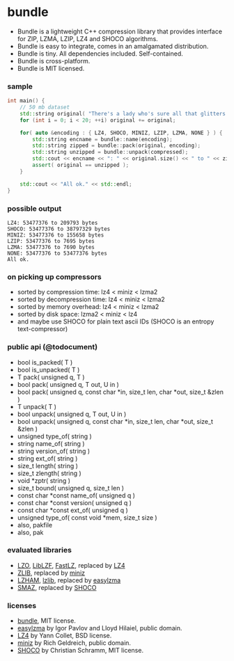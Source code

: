 bundle
======

- Bundle is a lightweight C++ compression library that provides interface for ZIP, LZMA, LZIP, LZ4 and SHOCO algorithms.
- Bundle is easy to integrate, comes in an amalgamated distribution.
- Bundle is tiny. All dependencies included. Self-contained.
- Bundle is cross-platform.
- Bundle is MIT licensed.

### sample
```c++
int main() {
    // 50 mb dataset
    std::string original( "There's a lady who's sure all that glitters is gold" );
    for (int i = 0; i < 20; ++i) original += original;

    for( auto &encoding : { LZ4, SHOCO, MINIZ, LZIP, LZMA, NONE } ) {
        std::string encname = bundle::name(encoding);
        std::string zipped = bundle::pack(original, encoding);
        std::string unzipped = bundle::unpack(compressed);
        std::cout << encname << ": " << original.size() << " to " << zipped.size() << " bytes" << std::endl;
        assert( original == unzipped );
    }

    std::cout << "All ok." << std::endl;
}
```

### possible output
```
LZ4: 53477376 to 209793 bytes
SHOCO: 53477376 to 38797329 bytes
MINIZ: 53477376 to 155658 bytes
LZIP: 53477376 to 7695 bytes
LZMA: 53477376 to 7690 bytes
NONE: 53477376 to 53477376 bytes
All ok.
```

### on picking up compressors
- sorted by compression time: lz4 < miniz < lzma2
- sorted by decompression time: lz4 < miniz < lzma2
- sorted by memory overhead: lz4 < miniz < lzma2
- sorted by disk space: lzma2 < miniz < lz4
- and maybe use SHOCO for plain text ascii IDs (SHOCO is an entropy text-compressor)

### public api (@todocument)
- bool is_packed( T )
- bool is_unpacked( T )
- T pack( unsigned q, T )
- bool pack( unsigned q, T out, U in )
- bool pack( unsigned q, const char *in, size_t len, char *out, size_t &zlen )
- T unpack( T )
- bool unpack( unsigned q, T out, U in )
- bool unpack( unsigned q, const char *in, size_t len, char *out, size_t &zlen )
- unsigned type_of( string )
- string name_of( string )
- string version_of( string )
- string ext_of( string )
- size_t length( string )
- size_t zlength( string )
- void *zptr( string )
- size_t bound( unsigned q, size_t len )
- const char *const name_of( unsigned q )
- const char *const version( unsigned q )
- const char *const ext_of( unsigned q )
- unsigned type_of( const void *mem, size_t size )
- also, pakfile
- also, pak

### evaluated libraries
- [LZO](http://www.oberhumer.com/opensource/lzo/), [LibLZF](http://freshmeat.net/projects/liblzf), [FastLZ](http://fastlz.org/), replaced by [LZ4](https://code.google.com/p/lz4/)
- [ZLIB](http://www.zlib.net/), replaced by [miniz](https://code.google.com/p/miniz/)
- [LZHAM](https://code.google.com/p/lzham/), [lzlib](http://www.nongnu.org/lzip/lzlib.html), replaced by [easylzma](https://github.com/lloyd/easylzma)
- [SMAZ](https://github.com/antirez/smaz), replaced by [SHOCO](https://github.com/Ed-von-Schleck/shoco)

### licenses
- [bundle](https://github.com/r-lyeh/bundle), MIT license.
- [easylzma](https://github.com/lloyd/easylzma) by Igor Pavlov and Lloyd Hilaiel, public domain.
- [LZ4](https://code.google.com/p/lz4/) by Yann Collet, BSD license.
- [miniz](https://code.google.com/p/miniz/) by Rich Geldreich, public domain.
- [SHOCO](https://github.com/Ed-von-Schleck/shoco) by Christian Schramm, MIT license.
